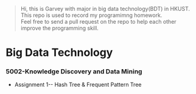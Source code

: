 >Hi, this is Garvey with major in big data technology(BDT) in HKUST.  This repo is used to record my programimng homework.\
> Feel free to send a pull request on the repo to help each other improve the programming skill.

# Big Data Technology

### 5002-Knowledge Discovery and Data Mining
- Assignment 1-- Hash Tree & Frequent Pattern Tree

